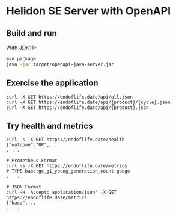 # Helidon SE Server with OpenAPI

## Build and run

With JDK11+
```bash
mvn package
java -jar target/openapi-java-server.jar
```

## Exercise the application

```
curl -X GET https://endoflife.date/api/all.json
curl -X GET https://endoflife.date/api/{product}/{cycle}.json
curl -X GET https://endoflife.date/api/{product}.json

```

## Try health and metrics

```
curl -s -X GET https://endoflife.date/health
{"outcome":"UP",...
. . .

# Prometheus Format
curl -s -X GET https://endoflife.date/metrics
# TYPE base:gc_g1_young_generation_count gauge
. . .

# JSON Format
curl -H 'Accept: application/json' -X GET https://endoflife.date/metrics
{"base":...
. . .
```